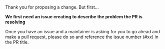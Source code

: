 Thank you for proposing a change. But first...

**We first need an issue creating to describe the problem the PR is resolving**

Once you have an issue and a maintainer is asking for you to go ahead and make a pull request, please do so and reference the issue number (#xx) in the PR title.